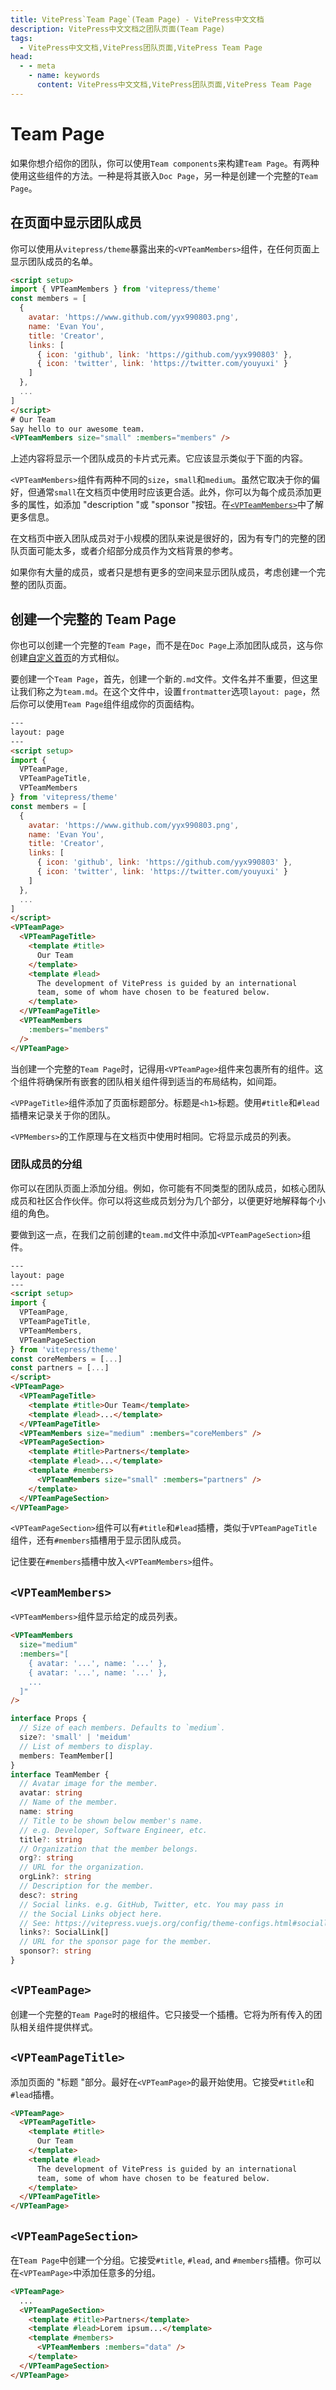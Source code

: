 ```yaml
---
title: VitePress`Team Page`(Team Page) - VitePress中文文档
description: VitePress中文文档之团队页面(Team Page)
tags: 
  - VitePress中文文档,VitePress团队页面,VitePress Team Page
head:
  - - meta
    - name: keywords
      content: VitePress中文文档,VitePress团队页面,VitePress Team Page
---
```

<script setup>
import { VPTeamMembers } from 'vitepress/theme'

const members = [
  {
    avatar: 'https://github.com/yyx990803.png',
    name: 'Evan You',
    title: 'Creator',
    links: [
      { icon: 'github', link: 'https://github.com/yyx990803' },
      { icon: 'twitter', link: 'https://twitter.com/youyuxi' }
    ]
  },
  {
    avatar: 'https://github.com/kiaking.png',
    name: 'Kia King Ishii',
    title: 'Developer',
    links: [
      { icon: 'github', link: 'https://github.com/kiaking' },
      { icon: 'twitter', link: 'https://twitter.com/KiaKing85' }
    ]
  }
]
</script>

# Team Page

如果你想介绍你的团队，你可以使用`Team components`来构建`Team Page`。有两种使用这些组件的方法。一种是将其嵌入`Doc Page`，另一种是创建一个完整的`Team Page`。

## 在页面中显示团队成员

你可以使用从`vitepress/theme`暴露出来的`<VPTeamMembers>`组件，在任何页面上显示团队成员的名单。

```html
<script setup>
import { VPTeamMembers } from 'vitepress/theme'
const members = [
  {
    avatar: 'https://www.github.com/yyx990803.png',
    name: 'Evan You',
    title: 'Creator',
    links: [
      { icon: 'github', link: 'https://github.com/yyx990803' },
      { icon: 'twitter', link: 'https://twitter.com/youyuxi' }
    ]
  },
  ...
]
</script>
# Our Team
Say hello to our awesome team.
<VPTeamMembers size="small" :members="members" />
```

上述内容将显示一个团队成员的卡片式元素。它应该显示类似于下面的内容。

<VPTeamMembers size="small" :members="members" />

`<VPTeamMembers>`组件有两种不同的`size`，`small`和`medium`。虽然它取决于你的偏好，但通常`small`在文档页中使用时应该更合适。此外，你可以为每个成员添加更多的属性，如添加 "description "或 "sponsor "按钮。在[`<VPTeamMembers>`](#VPTeamMembers)中了解更多信息。

在文档页中嵌入团队成员对于小规模的团队来说是很好的，因为有专门的完整的团队页面可能太多，或者介绍部分成员作为文档背景的参考。

如果你有大量的成员，或者只是想有更多的空间来显示团队成员，考虑创建一个完整的团队页面。

## 创建一个完整的 Team Page

你也可以创建一个完整的`Team Page`，而不是在`Doc Page`上添加团队成员，这与你创建[自定义首页](/vitepressCn/theme-home-page)的方式相似。

要创建一个`Team Page`，首先，创建一个新的`.md`文件。文件名并不重要，但这里让我们称之为`team.md`。在这个文件中，设置`frontmatter`选项`layout: page`，然后你可以使用`Team Page`组件组成你的页面结构。

```html
---
layout: page
---
<script setup>
import {
  VPTeamPage,
  VPTeamPageTitle,
  VPTeamMembers
} from 'vitepress/theme'
const members = [
  {
    avatar: 'https://www.github.com/yyx990803.png',
    name: 'Evan You',
    title: 'Creator',
    links: [
      { icon: 'github', link: 'https://github.com/yyx990803' },
      { icon: 'twitter', link: 'https://twitter.com/youyuxi' }
    ]
  },
  ...
]
</script>
<VPTeamPage>
  <VPTeamPageTitle>
    <template #title>
      Our Team
    </template>
    <template #lead>
      The development of VitePress is guided by an international
      team, some of whom have chosen to be featured below.
    </template>
  </VPTeamPageTitle>
  <VPTeamMembers
    :members="members"
  />
</VPTeamPage>
```

当创建一个完整的`Team Page`时，记得用`<VPTeamPage>`组件来包裹所有的组件。这个组件将确保所有嵌套的团队相关组件得到适当的布局结构，如间距。

`<VPPageTitle>`组件添加了页面标题部分。标题是`<h1>`标题。使用`#title`和`#lead`插槽来记录关于你的团队。

`<VPMembers>`的工作原理与在文档页中使用时相同。它将显示成员的列表。

### 团队成员的分组

你可以在团队页面上添加分组。例如，你可能有不同类型的团队成员，如核心团队成员和社区合作伙伴。你可以将这些成员划分为几个部分，以便更好地解释每个小组的角色。

要做到这一点，在我们之前创建的`team.md`文件中添加`<VPTeamPageSection>`组件。

```html
---
layout: page
---
<script setup>
import {
  VPTeamPage,
  VPTeamPageTitle,
  VPTeamMembers,
  VPTeamPageSection
} from 'vitepress/theme'
const coreMembers = [...]
const partners = [...]
</script>
<VPTeamPage>
  <VPTeamPageTitle>
    <template #title>Our Team</template>
    <template #lead>...</template>
  </VPTeamPageTitle>
  <VPTeamMembers size="medium" :members="coreMembers" />
  <VPTeamPageSection>
    <template #title>Partners</template>
    <template #lead>...</template>
    <template #members>
      <VPTeamMembers size="small" :members="partners" />
    </template>
  </VPTeamPageSection>
</VPTeamPage>
```

`<VPTeamPageSection>`组件可以有`#title`和`#lead`插槽，类似于`VPTeamPageTitle`组件，还有`#members`插槽用于显示团队成员。

记住要在`#members`插槽中放入`<VPTeamMembers>`组件。

## `<VPTeamMembers>`

`<VPTeamMembers>`组件显示给定的成员列表。

```html
<VPTeamMembers
  size="medium"
  :members="[
    { avatar: '...', name: '...' },
    { avatar: '...', name: '...' },
    ...
  ]"
/>
```

```ts
interface Props {
  // Size of each members. Defaults to `medium`.
  size?: 'small' | 'meidum'
  // List of members to display.
  members: TeamMember[]
}
interface TeamMember {
  // Avatar image for the member.
  avatar: string
  // Name of the member.
  name: string
  // Title to be shown below member's name.
  // e.g. Developer, Software Engineer, etc.
  title?: string
  // Organization that the member belongs.
  org?: string
  // URL for the organization.
  orgLink?: string
  // Description for the member.
  desc?: string
  // Social links. e.g. GitHub, Twitter, etc. You may pass in
  // the Social Links object here.
  // See: https://vitepress.vuejs.org/config/theme-configs.html#sociallinks
  links?: SocialLink[]
  // URL for the sponsor page for the member.
  sponsor?: string
}
```

## `<VPTeamPage>`

创建一个完整的`Team Page`时的根组件。它只接受一个插槽。它将为所有传入的团队相关组件提供样式。

## `<VPTeamPageTitle>`

添加页面的 "标题 "部分。最好在`<VPTeamPage>`的最开始使用。它接受`#title`和`#lead`插槽。

```html
<VPTeamPage>
  <VPTeamPageTitle>
    <template #title>
      Our Team
    </template>
    <template #lead>
      The development of VitePress is guided by an international
      team, some of whom have chosen to be featured below.
    </template>
  </VPTeamPageTitle>
</VPTeamPage>
```

## `<VPTeamPageSection>`

在`Team Page`中创建一个分组。它接受`#title`, `#lead`, and `#members`插槽。你可以在`<VPTeamPage>`中添加任意多的分组。

```html
<VPTeamPage>
  ...
  <VPTeamPageSection>
    <template #title>Partners</template>
    <template #lead>Lorem ipsum...</template>
    <template #members>
      <VPTeamMembers :members="data" />
    </template>
  </VPTeamPageSection>
</VPTeamPage>
```